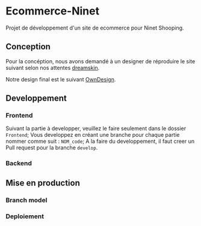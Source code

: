 # Ecommerce-Ninet
Projet de développement d'un site de ecommerce pour Ninet Shooping. 

## Conception 
Pour la concéption, nous avons demandé à un designer de réproduire le site suivant selon nos attentes [dreamskin](https://dreamskinhaven.co.ke/).

Notre design final est le suivant [OwnDesign](https://www.figma.com/file/wNwPpNXkRZxp9C9i2yyQWx/Ninet?node-id=0%3A1).

## Developpement

### Frontend
Suivant la partie à developper, veuillez le faire seulement dans le dossier `Frontend`;
Vous developpez en créant une branche pour chaque partie nommer comme suit : `NOM_code`; 
A la faire du developpement, il faut creer un Pull request pour la branche `develop`.

### Backend


## Mise en production

### Branch model


### Deploiement


### 